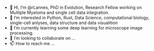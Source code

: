 - 👋 Hi, I’m @rLannes, PhD in Evolution, Research Fellow working on Multiple Myeloma and single cell data integration.
- 👀 I’m interested in Python, Rust, Data Science, computational biology, single-cell anlyses, data structure and data visualition
- 🌱 I’m currently learning some deep learning for microscope image processing.
- 💞️ I’m looking to collaborate on ...
- 📫 How to reach me ...

<!---
rLannes/rLannes is a ✨ special ✨ repository because its `README.md` (this file) appears on your GitHub profile.
You can click the Preview link to take a look at your changes.
--->
